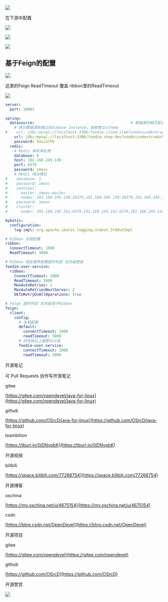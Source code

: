 ![]( "")

在下游中配置

![](https://tcs.teambition.net/storage/312164890efcd7936d69594b8411d14cfed0?Signature=eyJhbGciOiJIUzI1NiIsInR5cCI6IkpXVCJ9.eyJBcHBJRCI6IjU5Mzc3MGZmODM5NjMyMDAyZTAzNThmMSIsIl9hcHBJZCI6IjU5Mzc3MGZmODM5NjMyMDAyZTAzNThmMSIsIl9vcmdhbml6YXRpb25JZCI6IiIsImV4cCI6MTYxMjc5NTkyNSwiaWF0IjoxNjEyMTkxMTI1LCJyZXNvdXJjZSI6Ii9zdG9yYWdlLzMxMjE2NDg5MGVmY2Q3OTM2ZDY5NTk0Yjg0MTFkMTRjZmVkMCJ9.3o0_9FVdWAiVOTR-Zsoje05ih90vKrQtLp7b2puu1hs&download=image.png "")

![](https://tcs.teambition.net/storage/3121aaf733e96445fa09834b00ed5859cc2d?Signature=eyJhbGciOiJIUzI1NiIsInR5cCI6IkpXVCJ9.eyJBcHBJRCI6IjU5Mzc3MGZmODM5NjMyMDAyZTAzNThmMSIsIl9hcHBJZCI6IjU5Mzc3MGZmODM5NjMyMDAyZTAzNThmMSIsIl9vcmdhbml6YXRpb25JZCI6IiIsImV4cCI6MTYxMjc5NTkyNSwiaWF0IjoxNjEyMTkxMTI1LCJyZXNvdXJjZSI6Ii9zdG9yYWdlLzMxMjFhYWY3MzNlOTY0NDVmYTA5ODM0YjAwZWQ1ODU5Y2MyZCJ9.Mi36Yj9I4IuM-PQLmnD6XcVXRBfKcRHfNYUc0ily5Zk&download=image.png "")

![](https://tcs.teambition.net/storage/31214db488b683dd5665dc7fe726ca00e97f?Signature=eyJhbGciOiJIUzI1NiIsInR5cCI6IkpXVCJ9.eyJBcHBJRCI6IjU5Mzc3MGZmODM5NjMyMDAyZTAzNThmMSIsIl9hcHBJZCI6IjU5Mzc3MGZmODM5NjMyMDAyZTAzNThmMSIsIl9vcmdhbml6YXRpb25JZCI6IiIsImV4cCI6MTYxMjc5NTkyNSwiaWF0IjoxNjEyMTkxMTI1LCJyZXNvdXJjZSI6Ii9zdG9yYWdlLzMxMjE0ZGI0ODhiNjgzZGQ1NjY1ZGM3ZmU3MjZjYTAwZTk3ZiJ9.-iX8T9txU9OKByWKMIROSkZs-QWhf_6x1e-qmwNUsDg&download=image.png "")



## 基于Feign的配置

![](https://tcs.teambition.net/storage/31219fb553bb237d11af4206479ed81a488b?Signature=eyJhbGciOiJIUzI1NiIsInR5cCI6IkpXVCJ9.eyJBcHBJRCI6IjU5Mzc3MGZmODM5NjMyMDAyZTAzNThmMSIsIl9hcHBJZCI6IjU5Mzc3MGZmODM5NjMyMDAyZTAzNThmMSIsIl9vcmdhbml6YXRpb25JZCI6IiIsImV4cCI6MTYxMjc5NTkyNSwiaWF0IjoxNjEyMTkxMTI1LCJyZXNvdXJjZSI6Ii9zdG9yYWdlLzMxMjE5ZmI1NTNiYjIzN2QxMWFmNDIwNjQ3OWVkODFhNDg4YiJ9.skXcoaLnuoT6iZu4EaXLuUyNSghIBtIjImJx0t0WGgs&download=image.png "")

这里的Feign ReadTimeout 覆盖 ribbon里的ReadTimeout 

![](https://tcs.teambition.net/storage/312118328055aff35ba261c6fba4eed8200b?Signature=eyJhbGciOiJIUzI1NiIsInR5cCI6IkpXVCJ9.eyJBcHBJRCI6IjU5Mzc3MGZmODM5NjMyMDAyZTAzNThmMSIsIl9hcHBJZCI6IjU5Mzc3MGZmODM5NjMyMDAyZTAzNThmMSIsIl9vcmdhbml6YXRpb25JZCI6IiIsImV4cCI6MTYxMjc5NTkyNSwiaWF0IjoxNjEyMTkxMTI1LCJyZXNvdXJjZSI6Ii9zdG9yYWdlLzMxMjExODMyODA1NWFmZjM1YmEyNjFjNmZiYTRlZWQ4MjAwYiJ9.nTMYd1vWwHCu-9ADqJBtmUtPrRo_C1uXsD4hTT_qBGY&download=image.png "")

```yaml
server:
  port: 10003

spring:
  datasource:                                           # 数据源的相关配置
    # 拆分数据源到独立database instance，或者独立schema
#    url: jdbc:mysql://localhost:3306/foodie-cloud-item?useUnicode=true&characterEncoding=UTF-8&autoReconnect=true
    url: jdbc:mysql://localhost:3306/foodie-shop-dev?useUnicode=true&characterEncoding=UTF-8&autoReconnect=true
    password: SocialPG
  redis:
    # Redis 单机单实例
    database: 0
    host: 192.168.245.138
    port: 6379
    password: imooc
    # Redis 哨兵模式
#    database: 1
#    password: imooc
#    sentinel:
#      master: imooc-master
#      nodes: 192.168.245.138:26379,192.168.245.139:26379,192.168.245.140:26379
#    password: imooc
#    cluster:
#      nodes: 192.168.245.141:6379,192.168.245.142:6379,192.168.245.143:6379,192.168.245.144:6379,192.168.245.145:6379,192.168.245.146:6379

mybatis:
  configuration:
    log-impl: org.apache.ibatis.logging.stdout.StdOutImpl

# Ribbon 全局配置
ribbon:
  ConnectTimeout: 1000
  ReadTimeout: 3000

# Ribbon 指定服务配置超时判定 优先级更高
foodie-user-service:
  ribbon:
    ConnectTiemout: 1000
    ReadTimeout: 3000
    MaxAutoRetries: 1
    MaxAutoRetriesNextServer: 2
    OkToRetryOnAllOperations: true

# Feign 超时判定 优先级高于Ribbon
feign:
  client:
    config:
      # 全局配置
      default:
        connectTimeout: 1000
        readTimeout: 5000
      # 优先级比上面那伙计高
      foodie-user-service:
        connectTimeout: 1000
        readTimeout: 5000


```







开源笔记

可 Pull Requests 协作写开源笔记

gitee

[https://gitee.com/opendevel/java-for-linux](https://gitee.com/opendevel/java-for-linux)

github

[https://github.com/OSrcD/java-for-linux](https://github.com/OSrcD/java-for-linux)

teambition

[https://tburl.in/0jDNvpbK](https://tburl.in/0jDNvpbK)

开源视频

bilibili

[https://space.bilibili.com/77266754](https://space.bilibili.com/77266754)

开源博客

oschina

[https://my.oschina.net/u/4675154](https://my.oschina.net/u/4675154)

csdn

[https://blog.csdn.net/OpenDevel](https://blog.csdn.net/OpenDevel)

开源项目

gitee

[https://gitee.com/opendevel](https://gitee.com/opendevel)

github

[https://github.com/OSrcD](https://github.com/OSrcD)

开源赞赏

![](https://tcs.teambition.net/storage/3121aed56e96d914e1046f3b498b493ce232?Signature=eyJhbGciOiJIUzI1NiIsInR5cCI6IkpXVCJ9.eyJBcHBJRCI6IjU5Mzc3MGZmODM5NjMyMDAyZTAzNThmMSIsIl9hcHBJZCI6IjU5Mzc3MGZmODM5NjMyMDAyZTAzNThmMSIsIl9vcmdhbml6YXRpb25JZCI6IiIsImV4cCI6MTYxMjc5NTkyNSwiaWF0IjoxNjEyMTkxMTI1LCJyZXNvdXJjZSI6Ii9zdG9yYWdlLzMxMjFhZWQ1NmU5NmQ5MTRlMTA0NmYzYjQ5OGI0OTNjZTIzMiJ9.jN82EeCwFhIIWQcEMD4Wj0YQKasS5_deR9I2c2i28tM&download=image.png "")

